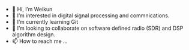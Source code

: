 - 👋 Hi, I’m Weikun
- 👀 I’m interested in digital signal processing and commnications.
- 🌱 I’m currently learning Git
- 💞️ I’m looking to collaborate on software defined radio (SDR) and DSP algorithm design.
- 📫 How to reach me ...

<!---
houweikun/houweikun is a ✨ special ✨ repository because its `README.md` (this file) appears on your GitHub profile.
You can click the Preview link to take a look at your changes.
--->
